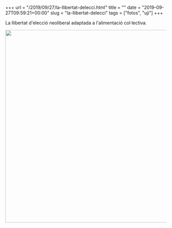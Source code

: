 +++
url = "/2019/09/27/la-llibertat-delecci.html"
title = ""
date = "2019-09-27T09:59:21+00:00"
slug = "la-llibertat-delecci"
tags = ["fotos", "uji"]
+++

La llibertat d'elecció neoliberal adaptada a l'alimentació col·lectiva.

<img src="/uploads/2019/8bdb819f75.jpg" width="600" height="600" alt="" />
